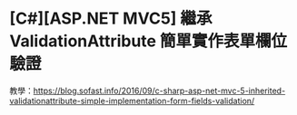 # [C#][ASP.NET MVC5] 繼承 ValidationAttribute 簡單實作表單欄位驗證


教學：<a href="https://blog.sofast.info/2016/09/c-sharp-asp-net-mvc-5-inherited-validationattribute-simple-implementation-form-fields-validation/">https://blog.sofast.info/2016/09/c-sharp-asp-net-mvc-5-inherited-validationattribute-simple-implementation-form-fields-validation/</a>
